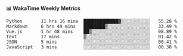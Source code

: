 **:bar_chart: WakaTime Weekly Metrics**

<!--START_SECTION:waka-->

```text
Python       11 hrs 16 mins  █████████████▓░░░░░░░░░░░   55.28 %
Markdown     6 hrs 49 mins   ████████▒░░░░░░░░░░░░░░░░   33.49 %
Vue.js       1 hr 48 mins    ██▒░░░░░░░░░░░░░░░░░░░░░░   08.89 %
Text         17 mins         ▒░░░░░░░░░░░░░░░░░░░░░░░░   01.42 %
JSON         5 mins          ░░░░░░░░░░░░░░░░░░░░░░░░░   00.41 %
JavaScript   3 mins          ░░░░░░░░░░░░░░░░░░░░░░░░░   00.30 %
```

<!--END_SECTION:waka-->

